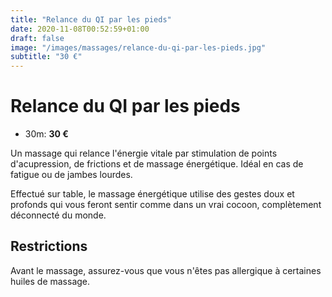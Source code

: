 ```yaml
---
title: "Relance du QI par les pieds"
date: 2020-11-08T00:52:59+01:00
draft: false
image: "/images/massages/relance-du-qi-par-les-pieds.jpg"
subtitle: "30 €"
---
```


# Relance du QI par les pieds

+ 30m: __30 €__

Un massage qui relance l'énergie vitale par stimulation de points d'acupression, de frictions et de massage énergétique.
Idéal en cas de fatigue ou de jambes lourdes.

Effectué sur table, le massage énergétique utilise des gestes doux et profonds qui vous feront sentir comme 
dans un vrai cocoon, complètement déconnecté du monde.


## Restrictions

Avant le massage, assurez-vous que vous n'êtes pas allergique à certaines huiles de massage.